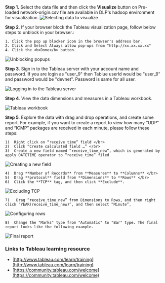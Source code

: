 
**Step 1.** Select the data file and then click the **Visualize** button on
Pre-loaded network-origin.csv file are available in DLP's hadoop environment for visualization.
![Selecting data to visualize](https://github.com/CiscoDevNet/data-dev-learning-labs/blob/master/labs/vizualize-csv-tableau/assets/images/select_data_in_repo.png?raw=true)

**Step 2**.  If your browser block the Tableau visualization page, follow below steps to unblock in your browser.:

	1. Click the pop up blocker icon in the browser's address bar. 
	2. Click and Select Always allow pop-ups from "http://xx.xx.xx.xx"
	4. Click the <b>Done</b> button.

![Unblocking popups](https://github.com/CiscoDevNet/data-dev-learning-labs/blob/master/labs/vizualize-csv-tableau/assets/images/unblock_popups_screen.png?raw=true)

**Step 3**.  Sign in to the Tableau server with your account name and password. If you are login as "user_9" then Tablue userId would be "user_9" and password would be "devnet". Password is same for all user.

![Logging in to the Tableau server](https://github.com/prakdutt/data-dev-learning-labs/blob/master/labs/vizualize-csv-tableau/assets/images/signin_tableau_server.png?raw=true)

**Step 4**.  View the data dimensions and measures in a Tableau workbook.

![Tableau workbook](https://github.com/prakdutt/data-dev-learning-labs/blob/master/labs/vizualize-csv-tableau/assets/images/tableau_wkbk.png?raw=true)

**Step 5**. Explore the data with drag and drop operations, and create some report.
For example, if you want to create a report to view how many “UDP” and “ICMP” packages are received in each minute, please follow these steps:

	1)	Right click on “receive_time” field </br>
	2)	Click “Create calculated field …” </br>
	3)	Create a new field named “receive_time_new”, which is generated by apply DATETIME operator to “receive_time” filed 

![Creating a new field](https://github.com/prakdutt/data-dev-learning-labs/blob/master/labs/vizualize-csv-tableau/assets/images/receive_time_new_field.png?raw=true)


	4)	Drag **Number of Records** from **Measures** to **Columns** </br>
	5)	Drag **protocol** field from **Dimensions** to **Rows** </br>
	6) 	Click the **TCP** tag, and then click **Exclude**.

![Excluding TCP](https://github.com/CiscoDevNet/data-dev-learning-labs/blob/master/labs/vizualize-csv-tableau/assets/images/MessureSelection1.PNG?raw=true)

	7)	 Drag “receive_time_new” from Dimensions to Rows, and then right click “YEAR(receive_time_new)”, and then select “Minute”,

![Configuring rows](https://github.com/prakdutt/data-dev-learning-labs/blob/master/labs/vizualize-csv-tableau/assets/images/configure_rows.png?raw=true)

	8)  Change the "Marks" type from "Automatic" to "Bar" type. The final report looks like the following example. 

![Final report](https://github.com/CiscoDevNet/data-dev-learning-labs/blob/master/labs/vizualize-csv-tableau/assets/images/ChartSelection.PNG?raw=true)



### Links to Tableau learning resource

- [http://www.tableau.com/learn/training](http://www.tableau.com/learn/training)
- [https://community.tableau.com/welcome](https://community.tableau.com/welcome)
